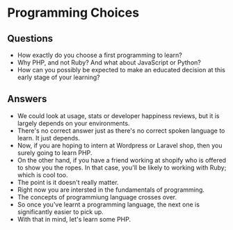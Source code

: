 # Programming Choices

## Questions
- How exactly do you choose a first programming to learn? 
- Why PHP, and not Ruby? And what about JavaScript or Python? 
- How can you possibly be expected to make an educated decision at this early stage of your learning?

## Answers
- We could look at usage, stats or developer happiness reviews, but it is largely depends on your environments.
- There's no correct answer just as there's no correct spoken language to learn. It just depends.
- Now, if you are hoping to intern at Wordpress or Laravel shop, then you surely going to learn PHP.
- On the other hand, if you have a friend working at shopify who is offered to show you the ropes.
  In that case, you'll be likely to working with Ruby; which is cool too.
- The point is it doesn't really matter.
- Right now you are intersted in the fundamentals of programming.
- The concepts of programmiung language crosses over.
- So once you've learnt a programming language, the next one is significantly easier to pick up.
- With that in mind, let's learn some PHP.